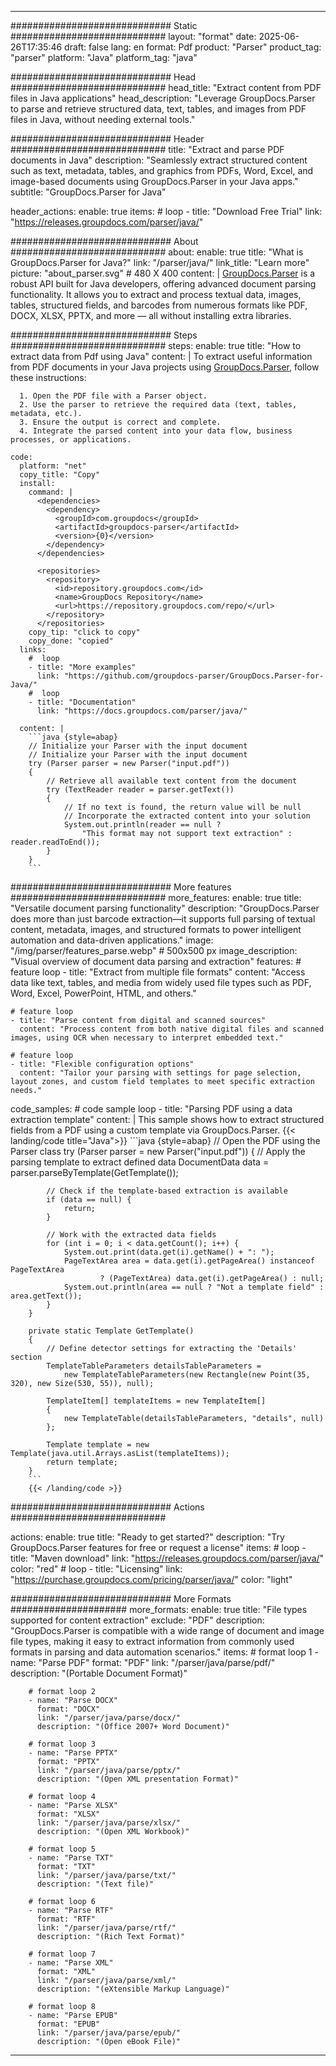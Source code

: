 


---
############################# Static ############################
layout: "format"
date:  2025-06-26T17:35:46
draft: false
lang: en
format: Pdf
product: "Parser"
product_tag: "parser"
platform: "Java"
platform_tag: "java"

############################# Head ############################
head_title: "Extract content from PDF files in Java applications"
head_description: "Leverage GroupDocs.Parser to parse and retrieve structured data, text, tables, and images from PDF files in Java, without needing external tools."

############################# Header ############################
title: "Extract and parse PDF documents in Java" 
description: "Seamlessly extract structured content such as text, metadata, tables, and graphics from PDFs, Word, Excel, and image-based documents using GroupDocs.Parser in your Java apps."
subtitle: "GroupDocs.Parser for Java" 

header_actions:
  enable: true
  items:
    #  loop
    - title: "Download Free Trial"
      link: "https://releases.groupdocs.com/parser/java/"
      
############################# About ############################
about:
    enable: true
    title: "What is GroupDocs.Parser for Java?"
    link: "/parser/java/"
    link_title: "Learn more"
    picture: "about_parser.svg" # 480 X 400
    content: |
       [GroupDocs.Parser](/parser/java/) is a robust API built for Java developers, offering advanced document parsing functionality. It allows you to extract and process textual data, images, tables, structured fields, and barcodes from numerous formats like PDF, DOCX, XLSX, PPTX, and more — all without installing extra libraries.

############################# Steps ############################
steps:
    enable: true
    title: "How to extract data from Pdf using Java"
    content: |
      To extract useful information from PDF documents in your Java projects using [GroupDocs.Parser](/parser/java/), follow these instructions:
      
      1. Open the PDF file with a Parser object.
      2. Use the parser to retrieve the required data (text, tables, metadata, etc.).
      3. Ensure the output is correct and complete.
      4. Integrate the parsed content into your data flow, business processes, or applications.
   
    code:
      platform: "net"
      copy_title: "Copy"
      install:
        command: |
          <dependencies>
            <dependency>
              <groupId>com.groupdocs</groupId>
              <artifactId>groupdocs-parser</artifactId>
              <version>{0}</version>
            </dependency>
          </dependencies>

          <repositories>
            <repository>
              <id>repository.groupdocs.com</id>
              <name>GroupDocs Repository</name>
              <url>https://repository.groupdocs.com/repo/</url>
            </repository>
          </repositories>
        copy_tip: "click to copy"
        copy_done: "copied"
      links:
        #  loop
        - title: "More examples"
          link: "https://github.com/groupdocs-parser/GroupDocs.Parser-for-Java/"
        #  loop
        - title: "Documentation"
          link: "https://docs.groupdocs.com/parser/java/"
          
      content: |
        ```java {style=abap}
        // Initialize your Parser with the input document
        // Initialize your Parser with the input document
        try (Parser parser = new Parser("input.pdf"))
        {
            // Retrieve all available text content from the document
            try (TextReader reader = parser.getText())
            {
                // If no text is found, the return value will be null
                // Incorporate the extracted content into your solution
                System.out.println(reader == null ? 
                    "This format may not support text extraction" : reader.readToEnd());
            }
        }
        ```            

############################# More features ############################
more_features:
  enable: true
  title: "Versatile document parsing functionality"
  description: "GroupDocs.Parser does more than just barcode extraction—it supports full parsing of textual content, metadata, images, and structured formats to power intelligent automation and data-driven applications."
  image: "/img/parser/features_parse.webp" # 500x500 px
  image_description: "Visual overview of document data parsing and extraction"
  features:
    # feature loop
    - title: "Extract from multiple file formats"
      content: "Access data like text, tables, and media from widely used file types such as PDF, Word, Excel, PowerPoint, HTML, and others."

    # feature loop
    - title: "Parse content from digital and scanned sources"
      content: "Process content from both native digital files and scanned images, using OCR when necessary to interpret embedded text."

    # feature loop
    - title: "Flexible configuration options"
      content: "Tailor your parsing with settings for page selection, layout zones, and custom field templates to meet specific extraction needs."
      
  code_samples:
    # code sample loop
    - title: "Parsing PDF using a data extraction template"
      content: |
        This sample shows how to extract structured fields from a PDF using a custom template via GroupDocs.Parser.
        {{< landing/code title="Java">}}
        ```java {style=abap}
        //  Open the PDF using the Parser class
        try (Parser parser = new Parser("input.pdf"))
        {
            // Apply the parsing template to extract defined data
            DocumentData data = parser.parseByTemplate(GetTemplate());

            // Check if the template-based extraction is available
            if (data == null) {
                return;
            }

            // Work with the extracted data fields
            for (int i = 0; i < data.getCount(); i++) {
                System.out.print(data.get(i).getName() + ": ");
                PageTextArea area = data.get(i).getPageArea() instanceof PageTextArea
                        ? (PageTextArea) data.get(i).getPageArea() : null;
                System.out.println(area == null ? "Not a template field" : area.getText());
            }
        }

        private static Template GetTemplate()
        {
            // Define detector settings for extracting the 'Details' section
            TemplateTableParameters detailsTableParameters = 
                new TemplateTableParameters(new Rectangle(new Point(35, 320), new Size(530, 55)), null);

            TemplateItem[] templateItems = new TemplateItem[]
            {
                new TemplateTable(detailsTableParameters, "details", null)
            };

            Template template = new Template(java.util.Arrays.asList(templateItems));
            return template;
        }
        ```
        {{< /landing/code >}}


############################# Actions ############################

actions:
  enable: true
  title: "Ready to get started?"
  description: "Try GroupDocs.Parser features for free or request a license"
  items:
    #  loop
    - title: "Maven download"
      link: "https://releases.groupdocs.com/parser/java/"
      color: "red"
        #  loop
    - title: "Licensing"
      link: "https://purchase.groupdocs.com/pricing/parser/java/"
      color: "light"


############################# More Formats #####################
more_formats:
    enable: true
    title: "File types supported for content extraction"
    exclude: "PDF"
    description: "GroupDocs.Parser is compatible with a wide range of document and image file types, making it easy to extract information from commonly used formats in parsing and data automation scenarios."
    items: 
        # format loop 1
        - name: "Parse PDF"
          format: "PDF"
          link: "/parser/java/parse/pdf/"
          description: "(Portable Document Format)"
          
        # format loop 2
        - name: "Parse DOCX"
          format: "DOCX"
          link: "/parser/java/parse/docx/"
          description: "(Office 2007+ Word Document)"
          
        # format loop 3
        - name: "Parse PPTX"
          format: "PPTX"
          link: "/parser/java/parse/pptx/"
          description: "(Open XML presentation Format)"
          
        # format loop 4
        - name: "Parse XLSX"
          format: "XLSX"
          link: "/parser/java/parse/xlsx/"
          description: "(Open XML Workbook)"
          
        # format loop 5
        - name: "Parse TXT"
          format: "TXT"
          link: "/parser/java/parse/txt/"
          description: "(Text file)"
          
        # format loop 6
        - name: "Parse RTF"
          format: "RTF"
          link: "/parser/java/parse/rtf/"
          description: "(Rich Text Format)"
          
        # format loop 7
        - name: "Parse XML"
          format: "XML"
          link: "/parser/java/parse/xml/"
          description: "(eXtensible Markup Language)"
          
        # format loop 8
        - name: "Parse EPUB"
          format: "EPUB"
          link: "/parser/java/parse/epub/"
          description: "(Open eBook File)"
         
          

---